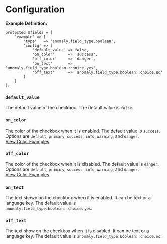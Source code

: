 # Configuration

**Example Definition:**

```
protected $fields = [
    'example' => [
        'type'   => 'anomaly.field_type.boolean',
        'config' => [
            'default_value' => false,
            'on_color'      => 'success',
            'off_color'     => 'danger',
            'on_text'       => 'anomaly.field_type.boolean::choice.yes',
            'off_text'      => 'anomaly.field_type.boolean::choice.no'
        ]
    ]
];
```

### `default_value`

The default value of the checkbox. The default value is `false`.

### `on_color`

The color of the checkbox when it is enabled. The default value is `success`.  
Options are `default`, `primary`, `success`, `info`, `warning`, and `danger`.  
<a href="http://getbootstrap.com/css/#buttons-options" target="_blank">View Color Examples</a>

### `off_color`

The color of the checkbox when it is disabled. The default value is `danger`.  
Options are `default`, `primary`, `success`, `info`, `warning`, and `danger`.  
<a href="http://getbootstrap.com/css/#buttons-options" target="_blank">View Color Examples</a>

### `on_text`

The text shown on the checkbox when it is enabled. It can be text or a language key. The default value is `anomaly.field_type.boolean::choice.yes`.

### `off_text`

The text show on the checkbox when it is disabled. It can be text or a language key. The default value is `anomaly.field_type.boolean::choice.no`.

